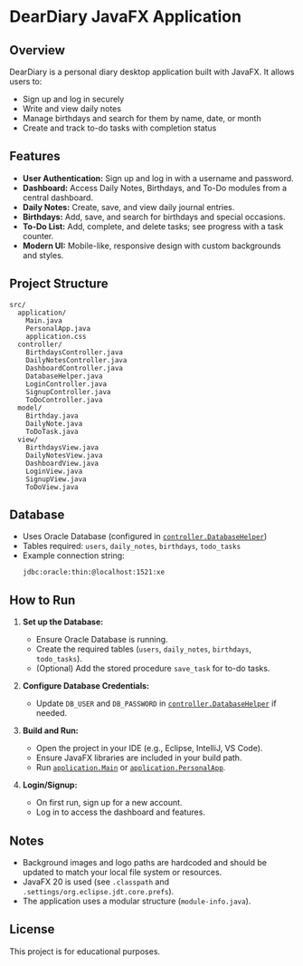 # DearDiary JavaFX Application

## Overview

DearDiary is a personal diary desktop application built with JavaFX. It allows users to:
- Sign up and log in securely
- Write and view daily notes
- Manage birthdays and search for them by name, date, or month
- Create and track to-do tasks with completion status

## Features

- **User Authentication:** Sign up and log in with a username and password.
- **Dashboard:** Access Daily Notes, Birthdays, and To-Do modules from a central dashboard.
- **Daily Notes:** Create, save, and view daily journal entries.
- **Birthdays:** Add, save, and search for birthdays and special occasions.
- **To-Do List:** Add, complete, and delete tasks; see progress with a task counter.
- **Modern UI:** Mobile-like, responsive design with custom backgrounds and styles.

## Project Structure

```
src/
  application/
    Main.java
    PersonalApp.java
    application.css
  controller/
    BirthdaysController.java
    DailyNotesController.java
    DashboardController.java
    DatabaseHelper.java
    LoginController.java
    SignupController.java
    ToDoController.java
  model/
    Birthday.java
    DailyNote.java
    ToDoTask.java
  view/
    BirthdaysView.java
    DailyNotesView.java
    DashboardView.java
    LoginView.java
    SignupView.java
    ToDoView.java
```

## Database

- Uses Oracle Database (configured in [`controller.DatabaseHelper`](src/controller/DatabaseHelper.java))
- Tables required: `users`, `daily_notes`, `birthdays`, `todo_tasks`
- Example connection string:  
  ```
  jdbc:oracle:thin:@localhost:1521:xe
  ```

## How to Run

1. **Set up the Database:**
   - Ensure Oracle Database is running.
   - Create the required tables (`users`, `daily_notes`, `birthdays`, `todo_tasks`).
   - (Optional) Add the stored procedure `save_task` for to-do tasks.

2. **Configure Database Credentials:**
   - Update `DB_USER` and `DB_PASSWORD` in [`controller.DatabaseHelper`](src/controller/DatabaseHelper.java) if needed.

3. **Build and Run:**
   - Open the project in your IDE (e.g., Eclipse, IntelliJ, VS Code).
   - Ensure JavaFX libraries are included in your build path.
   - Run [`application.Main`](src/application/Main.java) or [`application.PersonalApp`](src/application/PersonalApp.java).

4. **Login/Signup:**
   - On first run, sign up for a new account.
   - Log in to access the dashboard and features.

## Notes

- Background images and logo paths are hardcoded and should be updated to match your local file system or resources.
- JavaFX 20 is used (see `.classpath` and `.settings/org.eclipse.jdt.core.prefs`).
- The application uses a modular structure (`module-info.java`).


## License

This project is for educational purposes.
